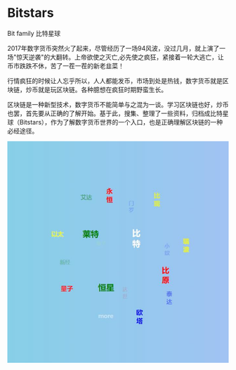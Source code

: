 # Bitstars
Bit  family
比特星球

2017年数字货币突然火了起来，尽管经历了一场94风波，没过几月，就上演了一场"惊天逆袭"的大翻转。上帝欲使之灭亡,必先使之疯狂，紧接着一轮大逃亡，让币市跌跌不休，苦了一茬一茬的新老韭菜！

行情疯狂的时候让人忘乎所以，人人都能发币，市场到处是热钱，数字货币就是区块链，炒币就是玩区块链。各种臆想在疯狂时期野蛮生长。

区块链是一种新型技术，数字货币不能简单与之混为一谈。学习区块链也好，炒币也罢，首先要从正确的了解开始。基于此，搜集、整理了一些资料，归档成比特星球（Bitstars），作为了解数字货币世界的一个入口，也是正确理解区块链的一种必经途径。

![image](https://github.com/datadt/Bitstars/blob/master/bitstars.jpg)
